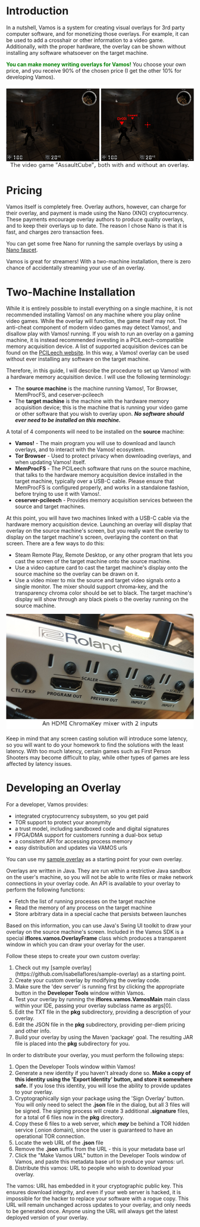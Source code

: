 # Introduction

In a nutshell, Vamos is a system for creating visual overlays for 3rd party computer software, and for monetizing those
overlays. For example, it can be used to add a crosshair or other information to a video game. Additionally, with the
proper hardware, the overlay can be shown without installing any software whatsoever on the target machine.

<span style="color:green;font-weight:700">You can make money writing overlays for Vamos!</span> You choose your own
price, and you receive 90% of the chosen price (I get the other 10% for developing Vamos).

![](wiki-support/ac.png)

# Pricing

Vamos itself is completely free. Overlay authors, however, can charge for their overlay, and payment is made using the
Nano (XNO) cryptocurrency. These payments encourage overlay authors to produce quality overlays, and to keep their
overlays up to date. The reason I chose Nano is that it is fast, and charges zero transaction fees.

You can get some free Nano for running the sample overlays by using a [Nano faucet](https://hub.nano.org/i/faucets/215).

Vamos is great for streamers! With a two-machine installation, there is zero chance of accidentally streaming your use
of an overlay.

# Two-Machine Installation

While it is entirely possible to install everything on a single machine, it is not recommended installing Vamos! on any
machine where you play online video games. While the overlay will function, the game itself may not. The anti-cheat
component of modern video games may detect Vamos!, and disallow play with Vamos! running. If you wish to run an overlay
on a gaming machine, it is instead recommended investing in a PCILeech-compatible memory acquisition device. A list of
supported acquisition devices can be found on the <a href="https://github.com/ufrisk/pcileech#readme">PCILeech
website</a>. In this way, a Vamos! overlay can be used without ever installing any software on the target machine.

Therefore, in this guide, I will describe the procedure to set up Vamos! with a hardware memory acquisition device. I
will use the following terminology:

<ul class="bodyText">
    <li>The <b>source machine</b> is the machine running Vamos!, Tor Browser, MemProcFS, and ceserver-pcileech</li>
    <li>The <b>target machine</b> is the machine with the hardware memory acquisition device; this is
        the machine that is running your video game or other software that you wish to overlay upon. 
        <b><i>No software should ever need to be installed on this machine.</i></b>
    </li>
</ul>

A total of 4 components will need to be installed on the <b>source</b> machine:

<ul class="bodyText">
    <li><b>Vamos!</b> - The main program you will use to download and launch overlays, and to interact with the
        Vamos! ecosystem.
    </li>
    <li><b>Tor Browser</b> - Used to protect privacy when downloading overlays, and when updating Vamos! itself.</li>
    <li><b>MemProcFS</b> - The PCILeech software that runs on the source machine, that talks to the
        hardware memory acquisition device installed in the target machine, typically over a USB-C cable. Please
        ensure that MemProcFS is configured properly, and works in a standalone fashion,
        before trying to use it with Vamos!.
    </li>
    <li><b>ceserver-pcileech</b> - Provides memory acquisition services between the source and target machines.</li>
</ul>

At this point, you will have two machines linked with a USB-C cable via the hardware memory acquisition device.
Launching an overlay will display that overlay on the source machine's screen, but you really want the overlay to
display on the target machine's screen, overlaying the content on that screen. There are a few ways to do this:

<ul class="bodyText">
    <li>Steam Remote Play, Remote Desktop, or any other program that lets you cast the screen of the target machine
        onto the source machine.
    </li>
    <li>Use a video capture card to cast the target machine's display onto the source machine so the overlay can be drawn on it.</li>
    <li>Use a video mixer to mix the source and target video signals onto a single monitor. The mixer should support chroma-key,
        and the transparency chroma color should be set to black. The target machine's display will show through any
        black pixels o the overlay running on the source machine.</li>
</ul>

![](wiki-support/mixer.png)

Keep in mind that any screen casting solution will introduce some latency, so you will want to do your homework to find
the solutions with the least latency. With too much latency, certain games such as First Person Shooters may become
difficult to play, while other types of games are less affected by latency issues.

# Developing an Overlay

For a developer, Vamos provides:

<ul>
    <li>integrated cryptocurrency subsystem, so you get paid</li>
    <li>TOR support to protect your anonymity</li>
    <li>a trust model, including sandboxed code and digital signatures</li>
    <li>FPGA/DMA support for customers running a dual-box setup</li>
    <li>a consistent API for accessing process memory</li>
    <li>easy distribution and updates via VAMOS urls</li>
</ul>

You can use my [sample overlay](https://github.com/isabellaflores/sample-overlay) as a starting point for your own
overlay.

Overlays are written in Java. They are run within a restrictive Java sandbox on the user's machine, so you will not be
able to write files or make network connections in your overlay code. An API is available to your overlay to perform the
following functions:

<ul>
    <li>Fetch the list of running processes on the target machine</li>
    <li>Read the memory of any process on the target machine</li>
    <li>Store arbitrary data in a special cache that persists between launches</li>
</ul>

Based on this information, you can use Java's Swing UI toolkit to draw your overlay on the source machine's screen.
Included in the Vamos SDK is a special <b>iflores.vamos.OverlayFrame</b> class which produces a transparent window in
which you can draw your overlay for the user.

Follow these steps to create your own custom overlay:

<ol>
    <li>Check out my [sample overlay](https://github.com/isabellaflores/sample-overlay) as a starting point.</li>
    <li>Create your custom overlay by modifying the overlay code.</li>
    <li>Make sure the 'dev server' is running first by clicking the appropriate button in the <b>Developer Tools</b> window within Vamos.</li>
    <li>Test your overlay by running the <b>iflores.vamos.VamosMain</b> main class within your IDE, passing your overlay subclass name as args[0].</li>
    <li>Edit the TXT file in the <b>pkg</b> subdirectory, providing a description of your overlay.</li>
    <li>Edit the JSON file in the <b>pkg</b> subdirectory, providing per-diem pricing and other info.</li>
    <li>Build your overlay by using the Maven 'package' goal. The resulting JAR file is placed into the <b>pkg</b> subdirectory for you.</li>
</ol>

In order to distribute your overlay, you must perform the following steps:

<ol>
    <li>Open the Developer Tools window within Vamos!</li>
    <li>Generate a new identity if you haven't already done so. <b>Make a copy of this identity using the 'Export Identity' button, and store it somewhere safe.</b> If you lose this identity, you will lose the ability to provide updates to your overlay.</li>
    <li>Cryptographically sign your package using the 'Sign Overlay' button. You will only need to select the <b>.json</b> file in the dialog, but all 3 files will be signed. The signing process will create 3 additional <b>.signature</b> files, for a total of 6 files now in the <b>pkg</b> directory.</li>
    <li>Copy these 6 files to a web server, which <b><i>may</i></b> be behind a TOR hidden service (.onion domain), since the user is guaranteed to have an operational TOR connection.</li>
    <li>Locate the web URL of the <b>.json</b> file</li>
    <li>Remove the <b>.json</b> suffix from the URL - this is your metadata base url</li>
    <li>Click the "Make Vamos URL" button in the Developer Tools window of Vamos, and paste this metadata base url to produce your vamos: url.</li>
    <li>Distribute this vamos: URL to people who wish to download your overlay.</li>
</ol>

The vamos: URL has embedded in it your cryptographic public key. This ensures download integrity, and even if your web
server is hacked, it is impossible for the hacker to replace your software with a rogue copy. This URL will remain
unchanged across updates to your overlay, and only needs to be generated once. Anyone using the URL will always get the
latest deployed version of your overlay.